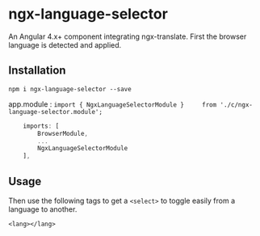 # ngx-language-selector

An Angular 4.x+ component integrating ngx-translate. First the browser language is detected and applied.

## Installation

`npm i ngx-language-selector --save`

app.module :
`import { NgxLanguageSelectorModule }     from './c/ngx-language-selector.module';`

``` js
    imports: [
        BrowserModule,
        ...
        NgxLanguageSelectorModule
    ],
```

## Usage

Then use the following tags to get a `<select>` to toggle easily from a language to another.

`<lang></lang>`